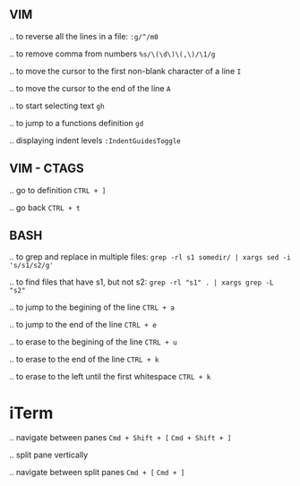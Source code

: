 ## VIM

.. to reverse all the lines in a file:
``:g/^/m0``

.. to remove comma from numbers
``%s/\(\d\)\(,\)/\1/g``

.. to move the cursor to the first non-blank character of a line
``I``

.. to move the cursor to the end of the line
``A``

.. to start selecting text
``gh``

.. to jump to a functions definition
``gd``

.. displaying indent levels
``:IndentGuidesToggle``

## VIM - CTAGS
.. go to definition
``CTRL + ]``

.. go back
``CTRL + t``

## BASH

.. to grep and replace in multiple files:
``grep -rl s1 somedir/ | xargs sed -i 's/s1/s2/g'``

.. to find files that have s1, but not s2:
``grep -rl "s1" . | xargs grep -L "s2"``

.. to jump to the begining of the line
``CTRL + a``

.. to jump to the end of the line
``CTRL + e``

.. to erase to the begining of the line
``CTRL + u``

.. to erase to the end of the line
``CTRL + k``

.. to erase to the left until the first whitespace
``CTRL + k``

# iTerm

.. navigate between panes
``Cmd + Shift + [``
``Cmd + Shift + ]``

.. split pane vertically


.. navigate between split panes
``Cmd + [``
``Cmd + ]``
